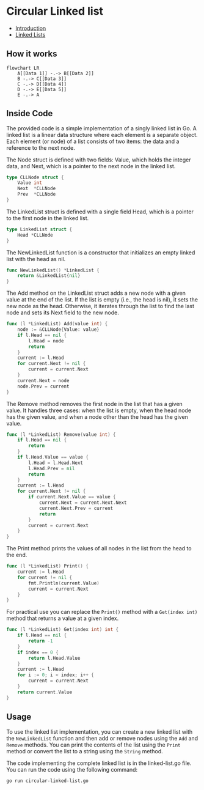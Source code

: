 # Circular Linked list

* [Introduction](../../README.md)
* [Linked Lists](../README.md)

## How it works

````mermaid
flowchart LR
    A[[Data 1]] -.-> B[[Data 2]]
    B -.-> C[[Data 3]]
    C -.-> D[[Data 4]]
    D -.-> E[[Data 5]]
    E -.-> A
````

## Inside Code

The provided code is a simple implementation of a singly linked list in Go. A linked list is a linear data structure where each element is a separate object. Each element (or node) of a list consists of two items: the data and a reference to the next node.

The Node struct is defined with two fields: Value, which holds the integer data, and Next, which is a pointer to the next node in the linked list.

```go
type CLLNode struct {
    Value int
    Next  *CLLNode
    Prev  *CLLNode
}
```

The LinkedList struct is defined with a single field Head, which is a pointer to the first node in the linked list.

```go
type LinkedList struct {
    Head *CLLNode
}
```

The NewLinkedList function is a constructor that initializes an empty linked list with the head as nil.

```go
func NewLinkedList() *LinkedList {
    return &LinkedList{nil}
}
```

The Add method on the LinkedList struct adds a new node with a given value at the end of the list. If the list is empty (i.e., the head is nil), it sets the new node as the head. Otherwise, it iterates through the list to find the last node and sets its Next field to the new node.

```go
func (l *LinkedList) Add(value int) {
    node := &CLLNode{Value: value}
    if l.Head == nil {
        l.Head = node
        return
    }
    current := l.Head
    for current.Next != nil {
        current = current.Next
    }
    current.Next = node
    node.Prev = current
}
```

The Remove method removes the first node in the list that has a given value. It handles three cases: when the list is empty, when the head node has the given value, and when a node other than the head has the given value.

```go
func (l *LinkedList) Remove(value int) {
    if l.Head == nil {
        return
    }
    if l.Head.Value == value {
        l.Head = l.Head.Next
        l.Head.Prev = nil
        return
    }
    current := l.Head
    for current.Next != nil {
        if current.Next.Value == value {
            current.Next = current.Next.Next
            current.Next.Prev = current
            return
        }
        current = current.Next
    }
}
```

The Print method prints the values of all nodes in the list from the head to the end.

```go
func (l *LinkedList) Print() {
    current := l.Head
    for current != nil {
        fmt.Println(current.Value)
        current = current.Next
    }
}
```

For practical use you can replace the `Print()` method with a `Get(index int)` method that returns a value at a given index.

```go
func (l *LinkedList) Get(index int) int {
    if l.Head == nil {
        return -1
    }
    if index == 0 {
        return l.Head.Value
    }
    current := l.Head
    for i := 0; i < index; i++ {
        current = current.Next
    }
    return current.Value
}
```

## Usage

To use the linked list implementation, you can create a new linked list with the `NewLinkedList` function and then add or remove nodes using the `Add` and `Remove` methods. You can print the contents of the list using the `Print` method or convert the list to a string using the `String` method.

The code implementing the complete linked list is in the linked-list.go file. You can run the code using the following command:

```bash
go run circular-linked-list.go
```